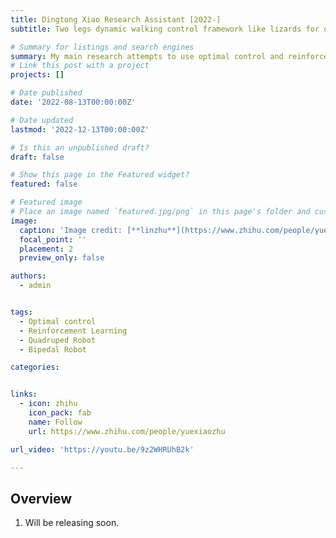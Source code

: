 ```yaml
---
title: Dingtong Xiao Research Assistant [2022-]
subtitle: Two legs dynamic walking control framework like lizards for quadruped robots.

# Summary for listings and search engines
summary: My main research attempts to use optimal control and reinforcement learning to give bipedal and quadrupedal robots greater agility, such as parkour, running and jumping.
# Link this post with a project
projects: []

# Date published
date: '2022-08-13T00:00:00Z'

# Date updated
lastmod: '2022-12-13T00:00:00Z'

# Is this an unpublished draft?
draft: false

# Show this page in the Featured widget?
featured: false

# Featured image
# Place an image named `featured.jpg/png` in this page's folder and customize its options here.
image:
  caption: 'Image credit: [**linzhu**](https://www.zhihu.com/people/yuexiaozhu)'
  focal_point: ''
  placement: 2
  preview_only: false

authors:
  - admin


tags:
  - Optimal control
  - Reinforcement Learning
  - Quadruped Robot
  - Bipedal Robot

categories:


links:
  - icon: zhihu
    icon_pack: fab
    name: Follow
    url: https://www.zhihu.com/people/yuexiaozhu

url_video: 'https://youtu.be/9z2WHRUhB2k'

---
```


## Overview

1. Will be releasing soon.


